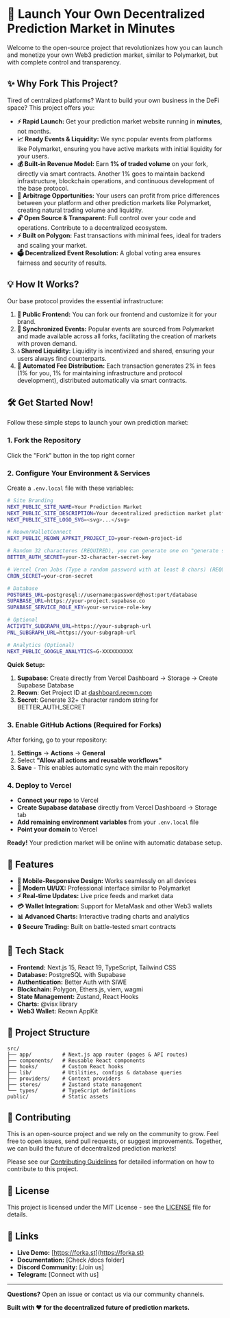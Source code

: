 # 🚀 Launch Your Own Decentralized Prediction Market in Minutes

Welcome to the open-source project that revolutionizes how you can launch and monetize your own Web3 prediction market, similar to Polymarket, but with complete control and transparency.

## ✨ Why Fork This Project?

Tired of centralized platforms? Want to build your own business in the DeFi space? This project offers you:

- **⚡ Rapid Launch:** Get your prediction market website running in **minutes**, not months.
- **📈 Ready Events & Liquidity:** We sync popular events from platforms like Polymarket, ensuring you have active markets with initial liquidity for your users.
- **💰 Built-in Revenue Model:** Earn **1% of traded volume** on your fork, directly via smart contracts. Another 1% goes to maintain backend infrastructure, blockchain operations, and continuous development of the base protocol.
- **💸 Arbitrage Opportunities:** Your users can profit from price differences between your platform and other prediction markets like Polymarket, creating natural trading volume and liquidity.
- **🔓 Open Source & Transparent:** Full control over your code and operations. Contribute to a decentralized ecosystem.
- **⚡ Built on Polygon:** Fast transactions with minimal fees, ideal for traders and scaling your market.
- **🗳️ Decentralized Event Resolution:** A global voting area ensures fairness and security of results.

## 💡 How It Works?

Our base protocol provides the essential infrastructure:

1. **🎨 Public Frontend:** You can fork our frontend and customize it for your brand.
2. **🔄 Synchronized Events:** Popular events are sourced from Polymarket and made available across all forks, facilitating the creation of markets with proven demand.
3. **💧 Shared Liquidity:** Liquidity is incentivized and shared, ensuring your users always find counterparts.
4. **🤖 Automated Fee Distribution:** Each transaction generates 2% in fees (1% for you, 1% for maintaining infrastructure and protocol development), distributed automatically via smart contracts.

## 🛠️ Get Started Now!

Follow these simple steps to launch your own prediction market:

### 1. Fork the Repository

Click the "Fork" button in the top right corner

### 2. Configure Your Environment & Services

Create a `.env.local` file with these variables:

```bash
# Site Branding
NEXT_PUBLIC_SITE_NAME=Your Prediction Market
NEXT_PUBLIC_SITE_DESCRIPTION=Your decentralized prediction market platform
NEXT_PUBLIC_SITE_LOGO_SVG=<svg>...</svg>

# Reown/WalletConnect
NEXT_PUBLIC_REOWN_APPKIT_PROJECT_ID=your-reown-project-id

# Random 32 characteres (REQUIRED), you can generate one on "generate secret" button https://www.better-auth.com/docs/installation#set-environment-variables
BETTER_AUTH_SECRET=your-32-character-secret-key

# Vercel Cron Jobs (Type a random password with at least 8 chars) (REQUIRED)
CRON_SECRET=your-cron-secret

# Database
POSTGRES_URL=postgresql://username:password@host:port/database
SUPABASE_URL=https://your-project.supabase.co
SUPABASE_SERVICE_ROLE_KEY=your-service-role-key

# Optional
ACTIVITY_SUBGRAPH_URL=https://your-subgraph-url
PNL_SUBGRAPH_URL=https://your-subgraph-url

# Analytics (Optional)
NEXT_PUBLIC_GOOGLE_ANALYTICS=G-XXXXXXXXXX
```

**Quick Setup:**
1. **Supabase**: Create directly from Vercel Dashboard → Storage → Create Supabase Database
2. **Reown**: Get Project ID at [dashboard.reown.com](https://dashboard.reown.com)
3. **Secret**: Generate 32+ character random string for BETTER_AUTH_SECRET

### 3. Enable GitHub Actions (Required for Forks)

After forking, go to your repository:
1. **Settings** → **Actions** → **General**
2. Select **"Allow all actions and reusable workflows"**
3. **Save** - This enables automatic sync with the main repository

### 4. Deploy to Vercel

- **Connect your repo** to Vercel
- **Create Supabase database** directly from Vercel Dashboard → Storage tab
- **Add remaining environment variables** from your `.env.local` file
- **Point your domain** to Vercel

**Ready!** Your prediction market will be online with automatic database setup.

## 🎯 Features

- **📱 Mobile-Responsive Design:** Works seamlessly on all devices
- **🎨 Modern UI/UX:** Professional interface similar to Polymarket
- **⚡ Real-time Updates:** Live price feeds and market data
- **💳 Wallet Integration:** Support for MetaMask and other Web3 wallets
- **📊 Advanced Charts:** Interactive trading charts and analytics
- **🔒 Secure Trading:** Built on battle-tested smart contracts

## 🔧 Tech Stack

- **Frontend:** Next.js 15, React 19, TypeScript, Tailwind CSS
- **Database:** PostgreSQL with Supabase
- **Authentication:** Better Auth with SIWE
- **Blockchain:** Polygon, Ethers.js, viem, wagmi
- **State Management:** Zustand, React Hooks
- **Charts:** @visx library
- **Web3 Wallet:** Reown AppKit

## 📁 Project Structure

```
src/
├── app/          # Next.js app router (pages & API routes)
├── components/   # Reusable React components
├── hooks/        # Custom React hooks
├── lib/          # Utilities, configs & database queries
├── providers/    # Context providers
├── stores/       # Zustand state management
└── types/        # TypeScript definitions
public/           # Static assets
```

## 🤝 Contributing

This is an open-source project and we rely on the community to grow. Feel free to open issues, send pull requests, or suggest improvements. Together, we can build the future of decentralized prediction markets!

Please see our [Contributing Guidelines](CONTRIBUTING.md) for detailed information on how to contribute to this project.

## 📄 License

This project is licensed under the MIT License - see the [LICENSE](LICENSE) file for details.

## 🔗 Links

- **Live Demo:** [https://forka.st](https://forka.st)
- **Documentation:** [Check /docs folder]
- **Discord Community:** [Join us]
- **Telegram:** [Connect with us]

---

**Questions?** Open an issue or contact us via our community channels.

**Built with ❤️ for the decentralized future of prediction markets.**
